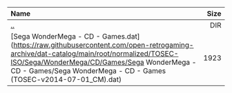 |Name|Size|
|:---|---:|
|[..](../index.html)|DIR|
|[Sega WonderMega - CD - Games.dat](https://raw.githubusercontent.com/open-retrogaming-archive/dat-catalog/main/root/normalized/TOSEC-ISO/Sega/WonderMega/CD/Games/Sega WonderMega - CD - Games/Sega WonderMega - CD - Games (TOSEC-v2014-07-01_CM).dat)|1923|
